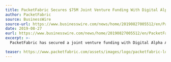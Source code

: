 ```yaml
---
title: PacketFabric Secures $75M Joint Venture Funding With Digital Alpha Advisors Supporting Connectivity Advances for Next-Generation Networking Platforms
author: PacketFabric
source: BusinessWire
source-url: https://www.businesswire.com/news/home/20190827005512/en/PacketFabric-Secures-75M-Joint-Venture-Funding-Digital
date: 2019-08-27
eurl: https://www.businesswire.com/news/home/20190827005512/en/PacketFabric-Secures-75M-Joint-Venture-Funding-Digital
excerpt: >-
  PacketFabric has secured a joint venture funding with Digital Alpha Advisors to advance the development of innovate network connection technologies that meet the needs of enterprises deploying next generation entworks. As part of this investment, the network will evolve towards a more flexible and scalable Segment Routing (SR-MPLS) architecture. 

teaser: https://www.packetfabric.com/assets/images/logo/packetfabric-logo.svg
---
```

